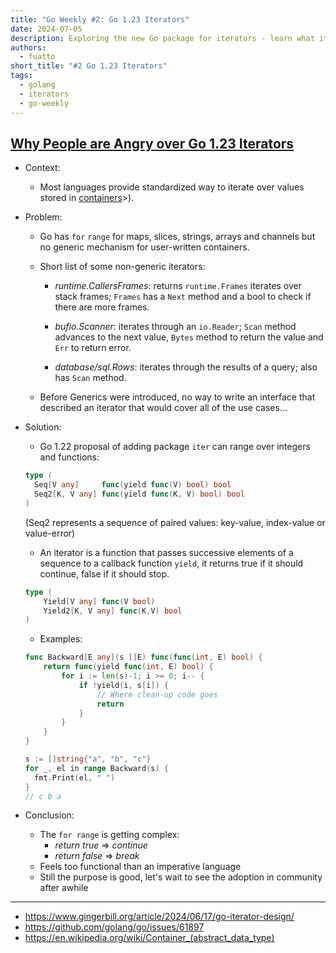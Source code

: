 ```yaml
---
title: "Go Weekly #2: Go 1.23 Iterators"
date: 2024-07-05
description: Exploring the new Go package for iterators - learn what it is, what the controversy is about, and how to use it.
authors:
  - fuatto
short_title: "#2 Go 1.23 Iterators"
tags:
  - golang
  - iterators
  - go-weekly
---
```


## [Why People are Angry over Go 1.23 Iterators](https://www.gingerbill.org/article/2024/06/17/go-iterator-design/)

- Context:
  - Most languages provide standardized way to iterate over values stored in [containers](https/enwikipedia.org/wiki/container_abstract_data_type)>).
- Problem:

  - Go has `for` `range` for maps, slices, strings, arrays and channels but no generic mechanism for user-written containers.

  - Short list of some non-generic iterators:

    - _runtime.CallersFrames_: returns `runtime.Frames` iterates over stack frames; `Frames` has a `Next` method and a bool to check if there are more frames.

    - _bufio.Scanner_: iterates through an `io.Reader`; `Scan` method advances to the next value, `Bytes` method to return the value and `Err` to return error.

    - _database/sql.Rows_: iterates through the results of a query; also has `Scan` method.

  - Before Generics were introduced, no way to write an interface that described an iterator that would cover all of the use cases...

- Solution:

  - Go 1.22 proposal of adding package `iter` can range over integers and functions:

  ```go
  type (
    Seq[V any]     func(yield func(V) bool) bool
    Seq2[K, V any] func(yield func(K, V) bool) bool
  )
  ```

  (Seq2 represents a sequence of paired values: key-value, index-value or value-error)

  - An iterator is a function that passes successive elements of a sequence to a callback function `yield`, it returns true if it should continue, false if it should stop.

  ```go
  type (
      Yield[V any] func(V bool)
      Yield2[K, V any] func(K,V) bool
  )
  ```

  - Examples:

  ```go
  func Backward[E any](s []E) func(func(int, E) bool) {
      return func(yield func(int, E) bool) {
          for i := len(s)-1; i >= 0; i-- {
              if !yield(i, s[i]) {
                  // Where clean-up code goes
                  return
              }
          }
      }
  }

  s := []string{"a", "b", "c"}
  for _, el in range Backward(s) {
    fmt.Print(el, " ")
  }
  // c b a
  ```

- Conclusion:
  - The `for range` is getting complex:
    - _return true_ => _continue_
    - _return false_ => _break_
  - Feels too functional than an imperative language
  - Still the purpose is good, let's wait to see the adoption in community after awhile

---

- https://www.gingerbill.org/article/2024/06/17/go-iterator-design/
- https://github.com/golang/go/issues/61897
- https://en.wikipedia.org/wiki/Container_(abstract_data_type)
